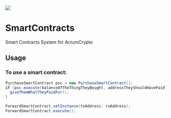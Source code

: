 <img src="https://actumcrypto.org/svg/logo.svg">

# SmartContracts
Smart Contracts System for ActumCrypto

## Usage
### To use a smart contract:
```java
PurchaseSmartContract psc = new PurchaseSmartContract();
if (psc.execute(balanceOfTheThingTheyBought, addressTheyShouldHavePaidTo)) {
  giveThemWhatTheyPaidFor();
}

ForwardSmartContract.setInstance(txAddress, rxAddress);
ForwardSmartContract.execute();
```
